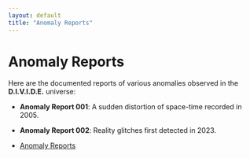 ```yaml
---
layout: default
title: "Anomaly Reports"
---
```


# Anomaly Reports

Here are the documented reports of various anomalies observed in the **D.I.V.I.D.E.** universe:

- **Anomaly Report 001**: A sudden distortion of space-time recorded in 2005.
- **Anomaly Report 002**: Reality glitches first detected in 2023.

- [Anomaly Reports](/docs/anomaly_reports.md)
